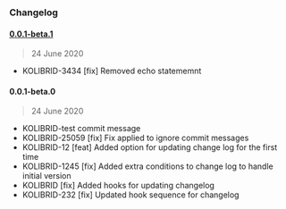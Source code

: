 ### Changelog

#### [0.0.1-beta.1](https://github.com/ravindrapalli33/release-it-testing/compare/0.0.1-beta.0...0.0.1-beta.1)

> 24 June 2020

- KOLIBRID-3434 [fix] Removed echo statememnt

#### 0.0.1-beta.0

> 24 June 2020

- KOLIBRID-test commit message
- KOLIBRID-25059 [fix] Fix applied to ignore commit messages
- KOLIBRID-12 [feat] Added option for updating change log for the first time
- KOLIBRID-1245 [fix] Added extra conditions to change log to handle initial version
- KOLIBRID [fix] Added hooks for updating changelog
- KOLIBRID-232 [fix] Updated hook sequence for changelog
